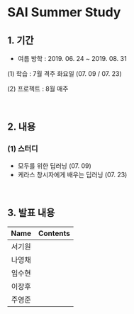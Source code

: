 # SAI Summer Study

## 1. 기간
 - 여름 방학 : 2019. 06. 24 ~ 2019. 08. 31
 
 (1) 학습 : 7월 격주 화요일 (07. 09 / 07. 23)
 
 (2) 프로젝트 : 8월 매주

<br>

## 2. 내용  
### (1) 스터디
  - 모두를 위한 딥러닝 (07. 09)
  - 케라스 창시자에게 배우는 딥러닝 (07. 23)
  
<br>

## 3. 발표 내용

| Name | Contents |
|:---:|:---|
| 서기원 | |
| 나영채 | |
| 임수현 | |
| 이장후 | |
| 주영준 | |

